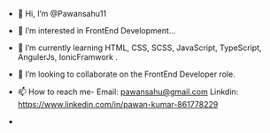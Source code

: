 - 👋 Hi, I’m @Pawansahu11
- 👀 I’m interested in FrontEnd Development...
- 🌱 I’m currently learning HTML, CSS, SCSS, JavaScript, TypeScript, AngulerJs, IonicFramwork .
- 💞️ I’m looking to collaborate on the FrontEnd Developer role.
- 📫 How to reach me-
     Email: pawansahu@gmail.com
    Linkdin: https://www.linkedin.com/in/pawan-kumar-861778229

- 

<!---
Pawansahu11/Pawansahu11 is a ✨ special ✨ repository because its `README.md` (this file) appears on your GitHub profile.
You can click the Preview link to take a look at your changes.
--->
